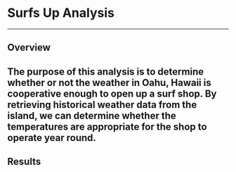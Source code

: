 # Surfs Up Analysis
---

## Overview
The purpose of this analysis is to determine whether or not the weather in Oahu, Hawaii is cooperative enough to open up a surf shop. By retrieving historical weather data from the island, we can determine whether the temperatures are appropriate for the shop to operate year round.
---

## Results
